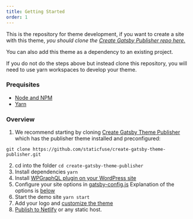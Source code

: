 ```yaml
---
title: Getting Started
order: 1
---
```

This is the repository for theme development, if you want to create a site with this theme, *you should clone the [Create Gatsby Publisher repo here.](https://github.com/staticfuse/create-gatsby-theme-publisher)*

You can also add this theme as a dependency to an existing project.

If you do not do the steps above but instead clone this repository, you will need to use yarn workspaces to develop your theme.

### Prequisites

- [Node and NPM](https://www.gatsbyjs.org/tutorial/part-zero/#-install-nodejs-and-npm)
- [Yarn](https://yarnpkg.com/lang/en/docs/install/)

### Overview

1.  We recommend starting by cloning [Create Gatsby Theme Publisher](https://github.com/staticfuse/create-gatsby-theme-publisher) which has the publisher theme installed and preconfigured:
```
git clone https://github.com/staticfuse/create-gatsby-theme-publisher.git
```
2.  cd into the folder `cd create-gatsby-theme-publisher`
3.  Install dependencies `yarn`
4.  Install [WPGraphQL plugin on your WordPress site](https://github.com/wp-graphql/wp-graphql)
5.  Configure your site options in [gatsby-config.js](https://github.com/staticfuse/create-gatsby-theme-publisher/blob/master/gatsby-config.js) Explanation of the options is [below](https://github.com/staticfuse/gatsby-theme-publisher#publisher-theme-options)
6.  Start the demo site `yarn start`
7.  Add your logo and [customize the theme](https://github.com/staticfuse/gatsby-theme-publisher#theme-customization)
8.  [Publish to Netlify](https://github.com/staticfuse/gatsby-theme-publisher#publishing-to-netlify) or any static host.